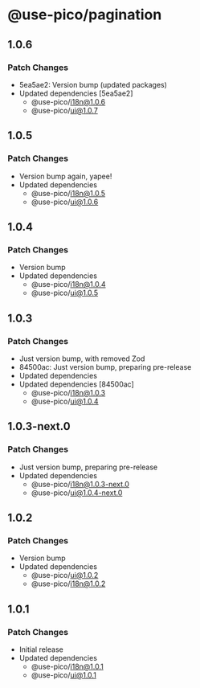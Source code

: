# @use-pico/pagination

## 1.0.6

### Patch Changes

- 5ea5ae2: Version bump (updated packages)
- Updated dependencies [5ea5ae2]
  - @use-pico/i18n@1.0.6
  - @use-pico/ui@1.0.7

## 1.0.5

### Patch Changes

- Version bump again, yapee!
- Updated dependencies
  - @use-pico/i18n@1.0.5
  - @use-pico/ui@1.0.6

## 1.0.4

### Patch Changes

- Version bump
- Updated dependencies
  - @use-pico/i18n@1.0.4
  - @use-pico/ui@1.0.5

## 1.0.3

### Patch Changes

- Just version bump, with removed Zod
- 84500ac: Just version bump, preparing pre-release
- Updated dependencies
- Updated dependencies [84500ac]
  - @use-pico/i18n@1.0.3
  - @use-pico/ui@1.0.4

## 1.0.3-next.0

### Patch Changes

- Just version bump, preparing pre-release
- Updated dependencies
  - @use-pico/i18n@1.0.3-next.0
  - @use-pico/ui@1.0.4-next.0

## 1.0.2

### Patch Changes

- Version bump
- Updated dependencies
  - @use-pico/ui@1.0.2
  - @use-pico/i18n@1.0.2

## 1.0.1

### Patch Changes

- Initial release
- Updated dependencies
  - @use-pico/i18n@1.0.1
  - @use-pico/ui@1.0.1
